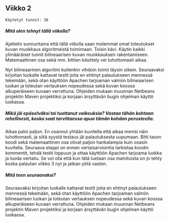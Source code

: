 ## Viikko 2
```
Käytetyt tunnit: 26
```
##### Mitä olen tehnyt tällä viikolla?

Ajattelin sunnuntaina että tällä viikolla saan molemmat omat toteutukset kuvan muokkaus algoritmeistä toimimaan. Toisin kävi. Käytin kaikki ylimääräiset tunnit bilineaarisen kuvan muokkauksen rakentamiseen. Matemaattinen osa sekä mm. bittien käsittely vei tuhottomasti aikaa.

Nyt bilineaarinen algoritmi kuitenkin vihdoin toimii täysin oikein. Seuraavaksi kirjoitan luokalle kattavat testit joita en ehtinyt palautukseen mennessä tekemään, sekä otan käyttöön Apachen tarjoaman valmiin bilineaarisen luokan ja toteutan vertauksen nopeudessa sekä kuvan koossa alkuperäiseen kuvaan verrattuna. Ohjeiden mukaan muunnan Netbeans projektin Maven projektiksi ja korjaan ärsyttävän bugin ohjelman käyttö luokassa. 

##### Mikä jäi epäselväksi tai tuottanut vaikeuksia? Vastaa tähän kohtaan rehellisesti, koska saat tarvittaessa apua tämän kohdan perusteella.

Aikaa paloi paljon. En osannut yhtään kuvitella että aikaa menisi näin tuhottomasti, ja siitä syystä testaus jäi palautuksesta uupumaan. Bitti tason koodi sekä matemaattinen osa olivat paljon hankalampia kuin osasin kuvitella. Seuraava etappi on ennen vertaisarviointia tarkistaa koodin kommentit, tehdä testit loppuun ja ottaa käyttöön Apachen tarjoama luokka ja luoda vertailu. Se voi olla että kun tätä luetaan osa mainituista on jo tehty koska palautan viikko 3 nyt ja jatkan yötä vasten.

##### Mitä teen seuraavaksi?

Seuraavaksi kirjoitan luokalle kattavat testit joita en ehtinyt palautukseen mennessä tekemään, sekä otan käyttöön Apachen tarjoaman valmiin bilineaarisen luokan ja toteutan vertauksen nopeudessa sekä kuvan koossa alkuperäiseen kuvaan verrattuna. Ohjeiden mukaan muunnan Netbeans projektin Maven projektiksi ja korjaan ärsyttävän bugin ohjelman käyttö luokassa. 